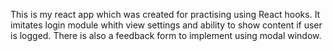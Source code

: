 This is my react app which was created for practising using React hooks. It imitates login module whith view settings and ability to show content if user is logged. There is also a feedback form to implement using modal window.
